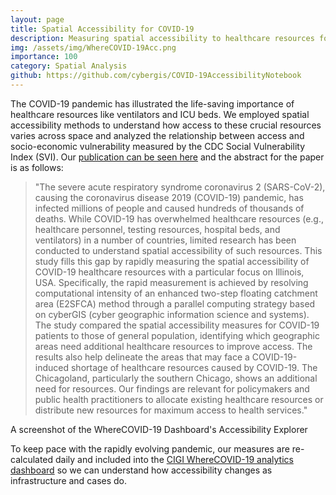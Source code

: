 ```yaml
---
layout: page
title: Spatial Accessibility for COVID-19
description: Measuring spatial accessibility to healthcare resources for the COVID-19 pandemic
img: /assets/img/WhereCOVID-19Acc.png
importance: 100
category: Spatial Analysis
github: https://github.com/cybergis/COVID-19AccessibilityNotebook
---
```


The COVID-19 pandemic has illustrated the life-saving importance of healthcare resources like ventilators and ICU beds. We employed spatial accessibility methods to understand how access to these crucial resources varies across space and analyzed the relationship between access and socio-economic vulnerability measured by the CDC Social Vulnerability Index (SVI). Our [publication can be seen here](https://doi.org/10.1186/s12942-020-00229-x) and the abstract for the paper is as follows:

> "The severe acute respiratory syndrome coronavirus 2 (SARS-CoV-2), causing the coronavirus disease 2019 (COVID-19) pandemic, has infected millions of people and caused hundreds of thousands of deaths. While COVID-19 has overwhelmed healthcare resources (e.g., healthcare personnel, testing resources, hospital beds, and ventilators) in a number of countries, limited research has been conducted to understand spatial accessibility of such resources. This study fills this gap by rapidly measuring the spatial accessibility of COVID-19 healthcare resources with a particular focus on Illinois, USA. Specifically, the rapid measurement is achieved by resolving computational intensity of an enhanced two-step floating catchment area (E2SFCA) method through a parallel computing strategy based on cyberGIS (cyber geographic information science and systems). The study compared the spatial accessibility measures for COVID-19 patients to those of general population, identifying which geographic areas need additional healthcare resources to improve access. The results also help delineate the areas that may face a COVID-19-induced shortage of healthcare resources caused by COVID-19. The Chicagoland, particularly the southern Chicago, shows an additional need for resources. Our findings are relevant for policymakers and public health practitioners to allocate existing healthcare resources or distribute new resources for maximum access to health services."

<div class="row" style="text-align: center;">
    <div class="col-sm mt-3 mt-md-0">
        <img class="img-fluid rounded z-depth-1" src="{{ '/assets/img/WhereCOVID-19Acc.png' | relative_url }}" alt="" title="WhereCOVID-19 Accessibility"/>
    </div>
</div>
<div class="caption">
    A screenshot of the WhereCOVID-19 Dashboard's Accessibility Explorer
</div>

To keep pace with the rapidly evolving pandemic, our measures are re-calculated daily and included into the [CIGI WhereCOVID-19 analytics dashboard](https://wherecovid19.cigi.illinois.edu/spatialAccess.html) so we can understand how accessibility changes as infrastructure and cases do.
